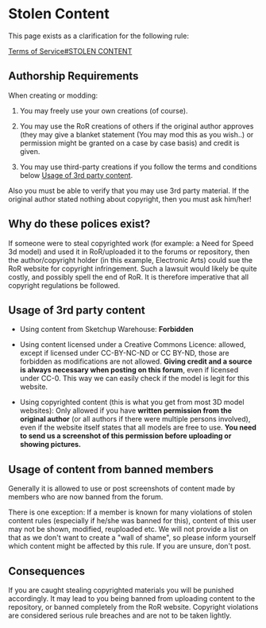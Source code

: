 Stolen Content
============



This page exists as a clarification for the following rule: 

[Terms of Service#STOLEN CONTENT](/rules/terms-of-service/#stolen-content)

## Authorship Requirements

When creating or modding: 

1. You may freely use your own creations (of course). 

2. You may use the RoR creations of others if the original author approves (they may give a blanket statement (You may mod this as you wish..) or permission might be granted on a case by case basis) and credit is given. 

3. You may use third-party creations if you follow the terms and conditions below [Usage of 3rd party content](#usage-of-3rd-party-content).

Also you must be able to verify that you may use 3rd party material. If the original author stated nothing about copyright, then you must ask him/her! 

## Why do these polices exist?

If someone were to steal copyrighted work (for example: a Need for Speed 3d model) and used it in RoR/uploaded it to the forums or repository, 
then the author/copyright holder (in this example, Electronic Arts) could sue the RoR website for copyright infringement. 
Such a lawsuit would likely be quite costly, and possibly spell the end of RoR. 
It is therefore imperative that all copyright regulations be followed.

## Usage of 3rd party content

- Using content from Sketchup Warehouse: **Forbidden**

- Using content licensed under a Creative Commons Licence: allowed, except if licensed under CC-BY-NC-ND or CC BY-ND, those are forbidden as modifications are not allowed. **Giving credit and a source is always necessary when posting on this forum**, even if licensed under CC-0. This way we can easily check if the model is legit for this website.

- Using copyrighted content (this is what you get from most 3D model websites): Only allowed if you have **written permission from the original author** (or all authors if there were multiple persons involved), even if the website itself states that all models are free to use. **You need to send us a screenshot of this permission before uploading or showing pictures.**

## Usage of content from banned members

Generally it is allowed to use or post screenshots of content made by members who are now banned from the forum. 

There is one exception: If a member is known for many violations of stolen content rules (especially if he/she was banned for this), content of this user may not be shown, modified, reuploaded etc. We will not provide a list on that as we don't want to create a "wall of shame", so please inform yourself which content might be affected by this rule. If you are unsure, don't post.

## Consequences

If you are caught stealing copyrighted materials you will be punished accordingly. It may lead to you being banned from uploading content to the repository, or banned completely from the RoR website. Copyright violations are considered serious rule breaches and are not to be taken lightly.
